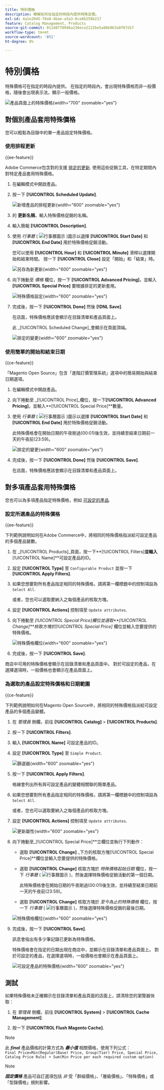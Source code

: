```yaml
---
title: 特別價格
description: 瞭解如何在指定的時段內提供特殊定價。
exl-id: 4a1e2045-f0a8-4bae-a5a3-8ce8b258b217
feature: Catalog Management, Products
source-git-commit: 01148770946a236ece2122be5a88b963a0f07d1f
workflow-type: tm+mt
source-wordcount: '851'
ht-degree: 0%

---
```


# 特別價格

特殊價格可在指定的時段內提供。 在指定的時段內，會出現特殊價格而非一般價格，隨後會出現表示法，顯示一般價格。

![產品頁面上的特殊價格](./assets/storefront-price-special.png){width="700" zoomable="yes"}

## 對個別產品套用特殊價格

您可以輕鬆為目錄中的單一產品設定特殊價格。

### 使用排程更新

{{ee-feature}}

Adobe Commerce包含對的支援 [排定的更新](../content-design/content-staging-scheduled-update.md). 使用這些促銷工具，在特定期間內對特定產品套用特殊價格。

1. 在編輯模式中開啟產品。

1. 按一下 **[!UICONTROL Scheduled Update]**.

   ![新增產品的排程更新](./assets/product-schedule-new-update.png){width="600" zoomable="yes"}

1. 的 **更新名稱**，輸入特殊價格促銷的名稱。

1. 輸入簡報 **[!UICONTROL Description]**.

1. 使用 _行事曆_ ( ![行事曆圖示](../assets/icon-calendar.png) )圖示以選擇 **[!UICONTROL Start Date]** 和 **[!UICONTROL End Date]** 用於特殊價格促銷活動。

   您可以使用 **[!UICONTROL Hour]** 和 **[!UICONTROL Minute]** 滑桿以選擇開始和結束時間。 按一下 **[!UICONTROL Close]** 設定「開始」和「結束」時。

   ![另存為新更新](./assets/product-price-special-scheduled-update.png){width="600" zoomable="yes"}

1. 向下捲動至 _價格_ 欄位，按一下 **[!UICONTROL Advanced Pricing]**，並輸入 **[!UICONTROL Special Price]** 要根據排定的更新套用。

   ![特殊價格設定](./assets/product-price-special.png){width="600" zoomable="yes"}

1. 完成後，按一下 **[!UICONTROL Done]** 然後 **[!DNL Save]**.

   在店面，特殊價格應該會顯示在目錄清單和產品頁面上。

   此 _[!UICONTROL Scheduled Change]_會顯示在頁面頂端。

   ![排定的變更](./assets/product-price-special-scheduled-change.png){width="600" zoomable="yes"}

### 使用簡單的開始和結束日期

{{ce-feature}}

「Magento Open Source」包含「進階訂價管理系統」選項中的簡易開始與結束日期選項。

1. 在編輯模式中開啟產品。

1. 向下捲動至 _[!UICONTROL Price]_欄位，按一下&#x200B;**[!UICONTROL Advanced Pricing]**，並輸入&#x200B;**[!UICONTROL Special Price]**數量。

1. 使用 _行事曆_ ( ![行事曆圖示](../assets/icon-calendar.png) )圖示以選擇 **[!UICONTROL Start Date]** 和 **[!UICONTROL End Date]** 用於特殊價格促銷活動。

   此特殊價格會在開始日期的午夜剛過(00:01)後生效，並持續至結束日期前一天的午夜前(23:59)。

   ![排定的變更](./assets/product-special-price-from-ce.png){width="600" zoomable="yes"}

1. 完成後，按一下 **[!UICONTROL Done]** 然後 **[!UICONTROL Save]**.

   在店面，特殊價格應該會顯示在目錄清單和產品頁面上。

## 對多項產品套用特殊價格

您也可以為多項產品指定特殊價格，例如 [可設定的產品](product-create-configurable.md).

### 設定所選產品的特殊價格

{{ee-feature}}

下列範例說明如何在Adobe Commerce中，將相同的特殊價格指派給可設定產品的多個產品變數。

1. 在 _[!UICONTROL Products]_頁面，按一下&#x200B;**[!UICONTROL Filters]**並輸入&#x200B;**[!UICONTROL Name]**可設定產品的ID。

1. 設定 **[!UICONTROL Type]** 至 `Configurable Product` 並按一下 **[!UICONTROL Apply Filters]**.

1. 如果您想要對所有產品指定相同的特殊價格，請將第一欄標題中的控制項設為 `Select All`.

   或者，您也可以選取要納入之每個產品的核取方塊。

1. 設定 **[!UICONTROL Actions]** 控制項至 `Update attributes`.

1. 向下捲動至 _[!UICONTROL Special Price]_欄位並選取&#x200B;**[!UICONTROL Change]**核取方塊於_[!UICONTROL Special Price]_ 欄位並輸入您要提供的特殊價格。

   ![特殊價格欄位](./assets/product-price-special-commerce.png){width="600" zoomable="yes"}

1. 完成後，按一下 **[!UICONTROL Save]**.

商店中可用的特殊價格會顯示在目錄清單和產品頁面中。 對於可設定的產品，在選擇選項時，一般價格也會顯示在產品頁面上。

### 為選取的產品設定特殊價格和日期範圍

{{ce-feature}}

下列範例說明如何在Magento Open Source中，將相同的特殊價格指派給可設定產品的多個產品變體。

1. 在 _管理員_ 側欄，前往 **[!UICONTROL Catalog]** > **[!UICONTROL Products]**.

1. 按一下 **[!UICONTROL Filters]**.

1. 輸入 **[!UICONTROL Name]** 可設定產品的ID。

1. 設定 **[!UICONTROL Type]** 至 `Simple Product`.

   ![篩選器](./assets/product-price-special-filter.png){width="600" zoomable="yes"}

1. 按一下 **[!UICONTROL Apply Filters]**.

   格線會列出所有與可設定產品的變體相關聯的簡單產品。

1. 如果您想要對所有產品指定相同的特殊價格，請將第一欄標題中的控制項設為 `Select All`.

   或者，您也可以選取要納入之每個產品的核取方塊。

1. 設定 **[!UICONTROL Actions]** 控制項至 `Update attributes`.

   ![更新屬性](./assets/product-price-special-action-update-attributes-ce.png){width="600" zoomable="yes"}

1. 向下捲動至_[!UICONTROL Special Price]**立欄位並執行下列動作：

   - 選取 **[!UICONTROL Change]** _下方的核取方塊[!UICONTROL Special Price]**欄位並輸入您要提供的特殊價格。

   - 選取 **[!UICONTROL Change]** 核取方塊於 _特殊價格起始日期_ 欄位，按一下 _行事曆_ ( ![行事曆圖示](../assets/icon-calendar.png) )，然後選擇特殊價格促銷活動的第一個日期。

     此特殊價格會在開始日期的午夜剛過(00:01)後生效，並持續至結束日期前一天的午夜前(23:59)。

   - 選取 **[!UICONTROL Change]** 核取方塊於 _至今為止的特殊價格_ 欄位，按一下 _行事曆_ ( ![行事曆圖示](../assets/icon-calendar.png) )，然後選擇特殊價格促銷的最後日期。

   ![特殊價格欄位](./assets/product-price-special-action-update-attributes-fields-ce.png){width="600" zoomable="yes"}

1. 完成後，按一下 **[!UICONTROL Save]**.

   訊息會指出有多少筆記錄已更新為特殊價格。

   特殊價格會在指定的日期出現在商店中，並顯示在目錄清單和產品頁面上。 對於可設定的產品，在選擇選項時，一般價格也會顯示在產品頁面上。

   ![可設定產品的特殊價格](./assets/storefront-special-price-configurable-product-detail.png){width="600" zoomable="yes"}

## 測試

如果特殊價格未正確顯示在目錄清單和產品頁面的店面上，請清除您的瀏覽器快取：

1. 在 _管理員_ 側欄，前往 **[!UICONTROL System]** > **[!UICONTROL Cache Management]**.

1. 按一下 **[!UICONTROL Flush Magento Cache]**.

>[!NOTE]
>
>此 **_final_** 產品價格的計算方式為 **_最小值_** 相關價格，使用下列公式： <br/>`Final Price=Min(Regular(Base) Price, Group(Tier) Price, Special Price, Catalog Price Rule) + Sum(Min Price per each required custom option)`

>[!NOTE]
>
>**_固定價格_** 產品可自訂選項包括 _非_ 受「群組價格」、「層級價格」、「特殊價格」或「型錄價格」規則影響。
